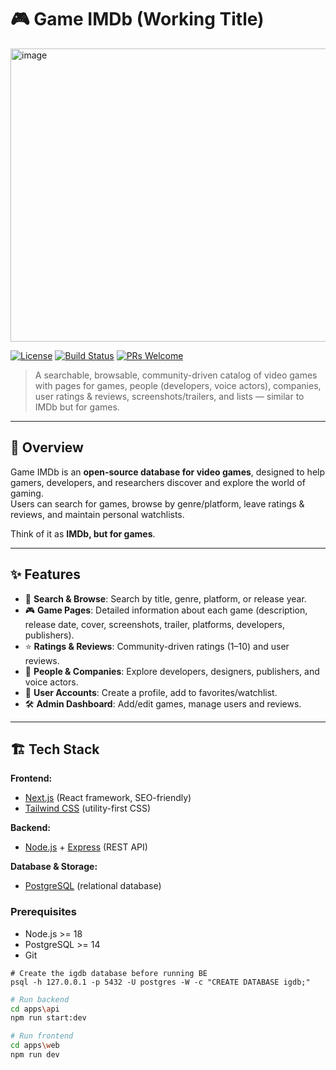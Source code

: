 # 🎮 Game IMDb (Working Title)

<img width="800" height="469" alt="image" src="https://github.com/user-attachments/assets/dd00035e-cf21-46fb-8f81-ff9067b3bd99" />

[![License](https://img.shields.io/badge/license-MIT-blue.svg)](LICENSE)
[![Build Status](https://img.shields.io/badge/build-passing-brightgreen)]()
[![PRs Welcome](https://img.shields.io/badge/PRs-welcome-orange.svg)]()

> A searchable, browsable, community-driven catalog of video games with pages for games, people (developers, voice actors), companies, user ratings & reviews, screenshots/trailers, and lists — similar to IMDb but for games.

---

## 🚀 Overview
Game IMDb is an **open-source database for video games**, designed to help gamers, developers, and researchers discover and explore the world of gaming.  
Users can search for games, browse by genre/platform, leave ratings & reviews, and maintain personal watchlists.  

Think of it as **IMDb, but for games**.

---

## ✨ Features
- 🔎 **Search & Browse**: Search by title, genre, platform, or release year.  
- 🎮 **Game Pages**: Detailed information about each game (description, release date, cover, screenshots, trailer, platforms, developers, publishers).  
- ⭐ **Ratings & Reviews**: Community-driven ratings (1–10) and user reviews.  
- 👤 **People & Companies**: Explore developers, designers, publishers, and voice actors.  
- 📑 **User Accounts**: Create a profile, add to favorites/watchlist.  
- 🛠️ **Admin Dashboard**: Add/edit games, manage users and reviews.  

---

## 🏗️ Tech Stack
**Frontend:**  
- [Next.js](https://nextjs.org/) (React framework, SEO-friendly)  
- [Tailwind CSS](https://tailwindcss.com/) (utility-first CSS)  

**Backend:**  
- [Node.js](https://nodejs.org/) + [Express](https://expressjs.com/) (REST API)

**Database & Storage:**  
- [PostgreSQL](https://www.postgresql.org/) (relational database)  

### Prerequisites
- Node.js >= 18
- PostgreSQL >= 14
- Git

```
# Create the igdb database before running BE
psql -h 127.0.0.1 -p 5432 -U postgres -W -c "CREATE DATABASE igdb;"
```

```bash
# Run backend
cd apps\api
npm run start:dev

# Run frontend
cd apps\web
npm run dev
```